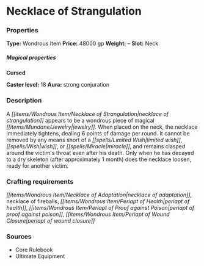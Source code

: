﻿---
Title: "Necklace of Strangulation"
Type: "Wondrous Item"
Price: "48000 gp"
Weight: "–"
Slot: "Neck"
Cursed: "True"
Caster level: "18"
Aura: "strong conjuration"
Description: |
  "A _necklace of strangulation_ appears to be a wondrous piece of magical jewelry. When placed on the neck, the necklace immediately tightens, dealing 6 points of damage per round. It cannot be removed by any means short of a _limited wish_, _wish_, or _miracle_, and remains clasped around the victim's throat even after his death. Only when he has decayed to a dry skeleton (after approximately 1 month) does the necklace loosen, ready for another victim."
Sources: "['Core Rulebook', 'Ultimate Equipment']"
---

# Necklace of Strangulation

### Properties

**Type:** Wondrous Item **Price:** 48000 gp **Weight:** – **Slot:** Neck

##### Magical properties

**Cursed**

**Caster level:** 18 **Aura:** strong conjuration

### Description

A _[[items/Wondrous Item/Necklace of Strangulation|necklace of strangulation]]_ appears to be a wondrous piece of magical _[[items/Mundane/Jewelry|jewelry]]_. When placed on the neck, the necklace immediately tightens, dealing 6 points of damage per round. It cannot be removed by any means short of a _[[spells/Limited Wish|limited wish]]_, _[[spells/Wish|wish]]_, or _[[spells/Miracle|miracle]]_, and remains clasped around the victim's throat even after his death. Only when he has decayed to a dry skeleton (after approximately 1 month) does the necklace loosen, ready for another victim.

### Crafting requirements

_[[items/Wondrous Item/Necklace of Adaptation|necklace of adaptation]]_, necklace of fireballs, _[[items/Wondrous Item/Periapt of Health|periapt of health]]_, _[[items/Wondrous Item/Periapt of Proof against Poison|periapt of proof against poison]]_, _[[items/Wondrous Item/Periapt of Wound Closure|periapt of wound closure]]_

### Sources

* Core Rulebook
* Ultimate Equipment